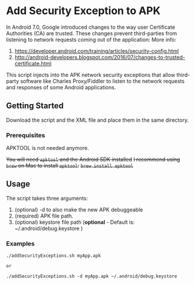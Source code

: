 # Add Security Exception to APK

In Android 7.0, Google introduced changes to the way user Certificate Authorities (CA) are trusted. These changes prevent third-parties from listening to network requests coming out of the application:
More info:

1. https://developer.android.com/training/articles/security-config.html
2. http://android-developers.blogspot.com/2016/07/changes-to-trusted-certificate.html

This script injects into the APK network security exceptions that allow third-party software like Charles Proxy/Fiddler to listen to the network requests and responses of some Android applications.

## Getting Started

Download the script and the XML file and place them in the same directory.

### Prerequisites

APKTOOL is not needed anymore.

~~You will need `apktool` and the Android SDK installed~~
~~I recommend using `brew` on Mac to install `apktool`:~~
~~`brew install apktool`~~

## Usage

The script takes three arguments:

1. (optional) -d to also make the new APK debuggeable
2. (required) APK file path.
3. (optional) keystore file path (**optional** - Default is: ~/.android/debug.keystore )

### Examples

```
./addSecurityExceptions.sh myApp.apk

or

./addSecurityExceptions.sh -d myApp.apk ~/.android/debug.keystore

```
